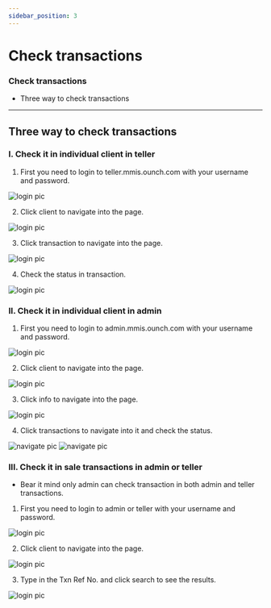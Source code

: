 ```yaml
---
sidebar_position: 3
---
```


# Check transactions

### Check transactions

- Three way to check transactions

---

## Three way to check transactions

### I. Check it in individual client in teller

1. First you need to login to teller.mmis.ounch.com with your username and password.

![login pic](../../static/img/instruction/login.png)

2. Click client to navigate into the page.

![login pic](../../static/img/instruction/client-navigate.png)

3. Click transaction to navigate into the page.

![login pic](../../static/img/transaction/transaction-navigate.png)

4. Check the status in transaction.

![login pic](../../static/img/transaction/transaction-status.png)

### II. Check it in individual client in admin

1. First you need to login to admin.mmis.ounch.com with your username and password.

![login pic](../../static/img/instruction/login.png)

2. Click client to navigate into the page.

![login pic](../../static/img/transactionStatus/client-navigate-admin.png)

3. Click info to navigate into the page.

![login pic](../../static/img/transactionStatus/client-info-navigate-admin.png)

4. Click transactions to navigate into it and check the status.

![navigate pic](../../static/img/transactionStatus/client-transactions-navigate-admin.png) 
![navigate pic](../../static/img/transactionStatus/client-status-admin.png) 

### III. Check it in sale transactions in admin or teller

- Bear it mind only admin can check transaction in both admin and teller transactions.

1. First you need to login to admin or teller with your username and password.

![login pic](../../static/img/instruction/login.png)

2. Click client to navigate into the page.

![login pic](../../static/img/salesTrans/salesTrans-navigate.png)

3. Type in the Txn Ref No. and click search to see the results.

![login pic](../../static/img/salesTrans/salesTrans-result.png)
